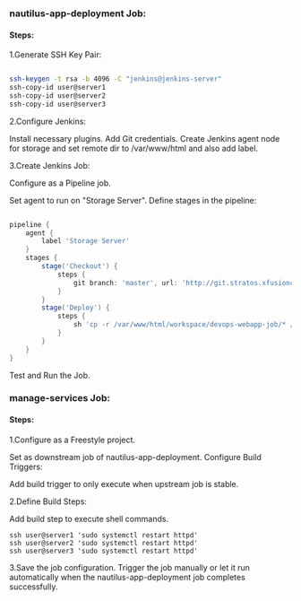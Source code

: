 ### nautilus-app-deployment Job:

#### Steps:

1.Generate SSH Key Pair:

```bash

ssh-keygen -t rsa -b 4096 -C "jenkins@jenkins-server"
ssh-copy-id user@server1
ssh-copy-id user@server2
ssh-copy-id user@server3
```

2.Configure Jenkins:

Install necessary plugins.
Add Git credentials.
Create Jenkins agent node for storage and set remote dir to /var/www/html and also add label.

3.Create Jenkins Job:

Configure as a Pipeline job.

Set agent to run on "Storage Server".
Define stages in the pipeline:

```groovy

pipeline {
    agent {
        label 'Storage Server'
    }
    stages {
        stage('Checkout') {
            steps {
                git branch: 'master', url: 'http://git.stratos.xfusioncorp.com/sarah/web.git'
            }
        }
        stage('Deploy') {
            steps {
                sh 'cp -r /var/www/html/workspace/devops-webapp-job/* /var/www/html/'
            }
        }
    }
}
```
Test and Run the Job.

### manage-services Job:

#### Steps:

1.Configure as a Freestyle project.

Set as downstream job of nautilus-app-deployment.
Configure Build Triggers:

Add build trigger to only execute when upstream job is stable.

2.Define Build Steps:

Add build step to execute shell commands.
```
ssh user@server1 'sudo systemctl restart httpd'
ssh user@server2 'sudo systemctl restart httpd'
ssh user@server3 'sudo systemctl restart httpd'
```
3.Save the job configuration.
Trigger the job manually or let it run automatically when the nautilus-app-deployment job completes successfully.